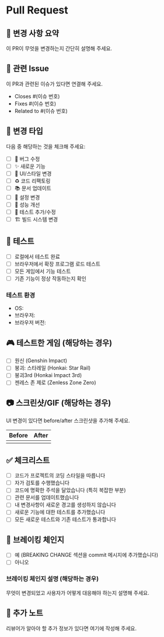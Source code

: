 # Pull Request

## 📝 변경 사항 요약

이 PR이 무엇을 변경하는지 간단히 설명해 주세요.

## 🔗 관련 Issue

이 PR과 관련된 이슈가 있다면 연결해 주세요.

- Closes #(이슈 번호)
- Fixes #(이슈 번호)
- Related to #(이슈 번호)

## 🎯 변경 타입

다음 중 해당하는 것을 체크해 주세요:

- [ ] 🐛 버그 수정
- [ ] ✨ 새로운 기능
- [ ] 💄 UI/스타일 변경
- [ ] ♻️ 코드 리팩토링
- [ ] 📚 문서 업데이트
- [ ] 🔧 설정 변경
- [ ] 🚀 성능 개선
- [ ] 🧪 테스트 추가/수정
- [ ] 🏗️ 빌드 시스템 변경

## 🧪 테스트

- [ ] 로컬에서 테스트 완료
- [ ] 브라우저에서 확장 프로그램 로드 테스트
- [ ] 모든 게임에서 기능 테스트
- [ ] 기존 기능이 정상 작동하는지 확인

### 테스트 환경

- OS:
- 브라우저:
- 브라우저 버전:

## 🎮 테스트한 게임 (해당하는 경우)

- [ ] 원신 (Genshin Impact)
- [ ] 붕괴: 스타레일 (Honkai: Star Rail)
- [ ] 붕괴3rd (Honkai Impact 3rd)
- [ ] 젠레스 존 제로 (Zenless Zone Zero)

## 📷 스크린샷/GIF (해당하는 경우)

UI 변경이 있다면 before/after 스크린샷을 추가해 주세요.

| Before | After |
| ------ | ----- |
|        |       |

## ✅ 체크리스트

- [ ] 코드가 프로젝트의 코딩 스타일을 따릅니다
- [ ] 자가 검토를 수행했습니다
- [ ] 코드에 명확한 주석을 달았습니다 (특히 복잡한 부분)
- [ ] 관련 문서를 업데이트했습니다
- [ ] 내 변경사항이 새로운 경고를 생성하지 않습니다
- [ ] 새로운 기능에 대한 테스트를 추가했습니다
- [ ] 모든 새로운 테스트와 기존 테스트가 통과합니다

## 🔄 브레이킹 체인지

- [ ] 예 (BREAKING CHANGE 섹션을 commit 메시지에 추가했습니다)
- [ ] 아니오

### 브레이킹 체인지 설명 (해당하는 경우)

무엇이 변경되었고 사용자가 어떻게 대응해야 하는지 설명해 주세요.

## 📝 추가 노트

리뷰어가 알아야 할 추가 정보가 있다면 여기에 작성해 주세요.
